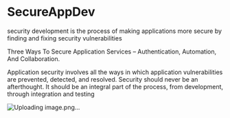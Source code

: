 # SecureAppDev
security development is the process of making applications more secure by finding and fixing security vulnerabilities


Three Ways To Secure Application Services – Authentication, Automation, And Collaboration.

Application security involves all the ways in which application vulnerabilities are prevented, detected, and resolved. Security should never be an afterthought. It should be an integral part of the process, from development, through integration and testing

![Uploading image.png…]()
